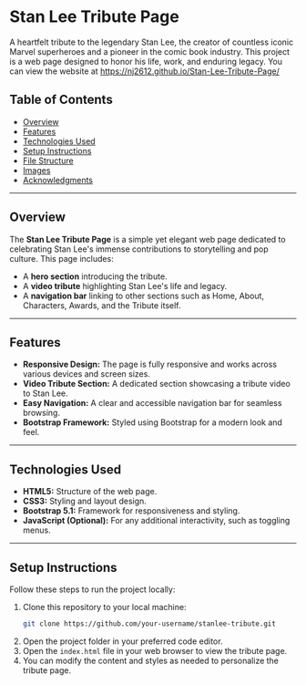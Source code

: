 # Stan Lee Tribute Page

A heartfelt tribute to the legendary Stan Lee, the creator of countless iconic Marvel superheroes and a pioneer in the comic book industry. This project is a web page designed to honor his life, work, and enduring legacy. You can view the website at  https://nj2612.github.io/Stan-Lee-Tribute-Page/ 

## Table of Contents
- [Overview](#overview)
- [Features](#features)
- [Technologies Used](#technologies-used)
- [Setup Instructions](#setup-instructions)
- [File Structure](#file-structure)
- [Images](#images)
- [Acknowledgments](#acknowledgments)

---

## Overview
The **Stan Lee Tribute Page** is a simple yet elegant web page dedicated to celebrating Stan Lee's immense contributions to storytelling and pop culture. This page includes:
- A **hero section** introducing the tribute.
- A **video tribute** highlighting Stan Lee's life and legacy.
- A **navigation bar** linking to other sections such as Home, About, Characters, Awards, and the Tribute itself.

---

## Features
- **Responsive Design:** The page is fully responsive and works across various devices and screen sizes.
- **Video Tribute Section:** A dedicated section showcasing a tribute video to Stan Lee.
- **Easy Navigation:** A clear and accessible navigation bar for seamless browsing.
- **Bootstrap Framework:** Styled using Bootstrap for a modern look and feel.

---

## Technologies Used
- **HTML5:** Structure of the web page.
- **CSS3:** Styling and layout design.
- **Bootstrap 5.1:** Framework for responsiveness and styling.
- **JavaScript (Optional):** For any additional interactivity, such as toggling menus.
  
---

## Setup Instructions
Follow these steps to run the project locally:

1. Clone this repository to your local machine:
   ```bash
   git clone https://github.com/your-username/stanlee-tribute.git
2. Open the project folder in your preferred code editor.
3. Open the `index.html` file in your web browser to view the tribute page.
4. You can modify the content and styles as needed to personalize the tribute page.

